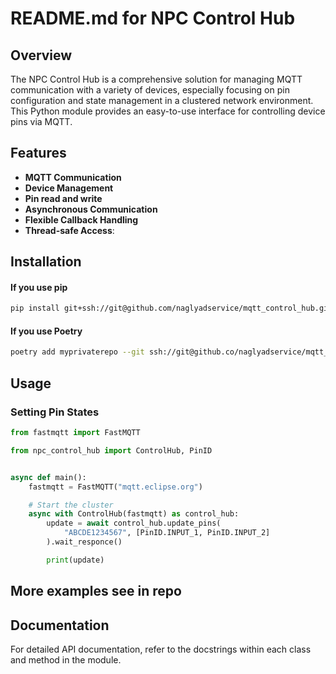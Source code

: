 # README.md for NPC Control Hub

## Overview

The NPC Control Hub is a comprehensive solution for managing MQTT communication with a variety of devices, especially focusing on pin configuration and state management in a clustered network environment. This Python module provides an easy-to-use interface for controlling device pins via MQTT.

## Features

- **MQTT Communication**
- **Device Management**
- **Pin read and write**
- **Asynchronous Communication**
- **Flexible Callback Handling**
- **Thread-safe Access**:

## Installation
#### If you use pip

```bash
pip install git+ssh://git@github.com/naglyadservice/mqtt_control_hub.git
```

#### If you use Poetry
```bash
poetry add myprivaterepo --git ssh://git@github.co/naglyadservice/mqtt_control_hub.git
```
## Usage
### Setting Pin States

```python
from fastmqtt import FastMQTT

from npc_control_hub import ControlHub, PinID


async def main():
    fastmqtt = FastMQTT("mqtt.eclipse.org")

    # Start the cluster
    async with ControlHub(fastmqtt) as control_hub:
        update = await control_hub.update_pins(
            "ABCDE1234567", [PinID.INPUT_1, PinID.INPUT_2]
        ).wait_responce()

        print(update)

```

## More examples see in repo

## Documentation

For detailed API documentation, refer to the docstrings within each class and method in the module.